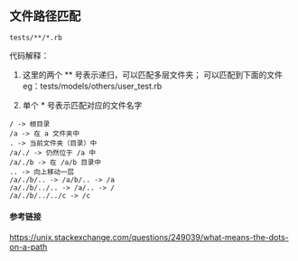 ## 文件路径匹配
```
tests/**/*.rb

```
代码解释：
1. 这里的两个 ** 号表示递归，可以匹配多层文件夹；
可以匹配到下面的文件
eg：tests/models/others/user_test.rb

2. 单个 * 号表示匹配对应的文件名字


```
/ -> 根目录
/a -> 在 a 文件夹中
. -> 当前文件夹（目录）中
/a/./ -> 仍然位于 /a 中
/a/./b -> 在 /a/b 目录中
.. -> 向上移动一层
/a/./b/.. -> /a/b/.. -> /a
/a/./b/../.. -> /a/.. -> /
/a/./b/../../c -> /c

```

#### 参考链接

https://unix.stackexchange.com/questions/249039/what-means-the-dots-on-a-path